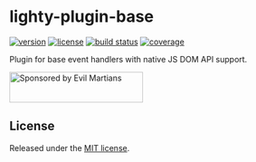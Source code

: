 # lighty-plugin-base

[![version](https://img.shields.io/npm/v/lighty-plugin-base.svg?style=flat-square)](https://www.npmjs.com/package/lighty-plugin-base)
[![license](https://img.shields.io/npm/l/lighty-plugin-base.svg?style=flat-square)](https://github.com/demiazz/lighty-plugin-base/blob/master/LICENSE)
[![build status](https://img.shields.io/travis/demiazz/lighty-plugin-base.svg?style=flat-square)](https://travis-ci.org/demiazz/lighty-plugin-base)
[![coverage](https://img.shields.io/coveralls/demiazz/lighty-plugin-base.svg?style=flat-square)](https://coveralls.io/github/demiazz/lighty-plugin-base)

Plugin for base event handlers with native JS DOM API support.

<a href="https://evilmartians.com/?utm_source=evil-blocks">
  <img src="https://evilmartians.com/badges/sponsored-by-evil-martians.svg" alt="Sponsored by Evil Martians" width="236" height="54">
</a>

[Evil Blocks]: https://github.com/ai/evil-blocks
[@ai]: https://github.com/ai

## License

Released under the [MIT license](https://github.com/demiazz/lighty-plugin-base/blob/master/LICENSE).
